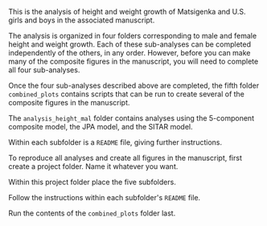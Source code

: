 This is the analysis of height and weight growth of Matsigenka and U.S. girls and boys in the associated manuscript.

The analysis is organized in four folders corresponding to male and female height and weight growth. Each of these sub-analyses can be completed independently of the others, in any order. However, before you can make many of the composite figures in the manuscript, you will need to complete all four sub-analyses.

Once the four sub-analyses described above are completed, the fifth folder ``combined_plots`` contains scripts that can be run to create several of the composite figures in the manuscript. 

The ``analysis_height_mal`` folder contains analyses using the 5-component composite model, the JPA model, and the SITAR model.

Within each subfolder is a ``README`` file, giving further instructions.


To reproduce all analyses and create all figures in the manuscript, first create a project folder. Name it whatever you want.

Within this project folder place the five subfolders.

Follow the instructions within each subfolder's ``README`` file.

Run the contents of the ``combined_plots`` folder last.
